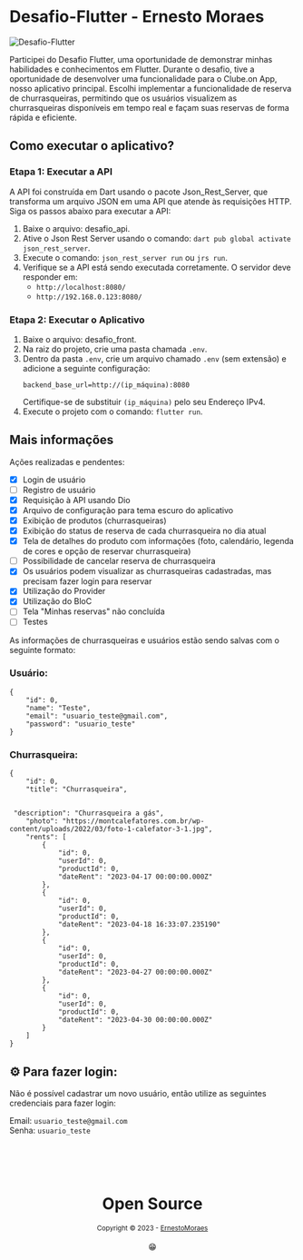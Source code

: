 # Desafio-Flutter - Ernesto Moraes

![Desafio-Flutter](https://github.com/ErnestoMoraes/Desafio-Flutter/blob/main/desafio_flutter_front/assets/images_readme/app.png)

Participei do Desafio Flutter, uma oportunidade de demonstrar minhas habilidades e conhecimentos em Flutter. Durante o desafio, tive a oportunidade de desenvolver uma funcionalidade para o Clube.on App, nosso aplicativo principal. Escolhi implementar a funcionalidade de reserva de churrasqueiras, permitindo que os usuários visualizem as churrasqueiras disponíveis em tempo real e façam suas reservas de forma rápida e eficiente.

## Como executar o aplicativo?

### Etapa 1: Executar a API

A API foi construída em Dart usando o pacote Json_Rest_Server, que transforma um arquivo JSON em uma API que atende às requisições HTTP. Siga os passos abaixo para executar a API:

1. Baixe o arquivo: desafio_api.
2. Ative o Json Rest Server usando o comando: `dart pub global activate json_rest_server`.
3. Execute o comando: `json_rest_server run` ou `jrs run`.
4. Verifique se a API está sendo executada corretamente. O servidor deve responder em: 
   - `http://localhost:8080/`
   - `http://192.168.0.123:8080/`

### Etapa 2: Executar o Aplicativo

1. Baixe o arquivo: desafio_front.
2. Na raiz do projeto, crie uma pasta chamada `.env`.
3. Dentro da pasta `.env`, crie um arquivo chamado `.env` (sem extensão) e adicione a seguinte configuração:
   ```
   backend_base_url=http://(ip_máquina):8080
   ```
   Certifique-se de substituir `(ip_máquina)` pelo seu Endereço IPv4.
4. Execute o projeto com o comando: `flutter run`.

## Mais informações

Ações realizadas e pendentes:
- [x] Login de usuário
- [ ] Registro de usuário
- [x] Requisição à API usando Dio
- [x] Arquivo de configuração para tema escuro do aplicativo
- [x] Exibição de produtos (churrasqueiras)
- [x] Exibição do status de reserva de cada churrasqueira no dia atual
- [x] Tela de detalhes do produto com informações (foto, calendário, legenda de cores e opção de reservar churrasqueira)
- [ ] Possibilidade de cancelar reserva de churrasqueira
- [x] Os usuários podem visualizar as churrasqueiras cadastradas, mas precisam fazer login para reservar
- [x] Utilização do Provider
- [x] Utilização do BloC
- [ ] Tela "Minhas reservas" não concluída
- [ ] Testes

As informações de churrasqueiras e usuários estão sendo salvas com o seguinte formato:

### Usuário:
```
{
    "id": 0,
    "name": "Teste",
    "email": "usuario_teste@gmail.com",
    "password": "usuario_teste"
}
```

### Churrasqueira:
```
{
    "id": 0,
    "title": "Churrasqueira",
   

 "description": "Churrasqueira a gás",
    "photo": "https://montcalefatores.com.br/wp-content/uploads/2022/03/foto-1-calefator-3-1.jpg",
    "rents": [
        {
            "id": 0,
            "userId": 0,
            "productId": 0,
            "dateRent": "2023-04-17 00:00:00.000Z"
        },
        {
            "id": 0,
            "userId": 0,
            "productId": 0,
            "dateRent": "2023-04-18 16:33:07.235190"
        },
        {
            "id": 0,
            "userId": 0,
            "productId": 0,
            "dateRent": "2023-04-27 00:00:00.000Z"
        },
        {
            "id": 0,
            "userId": 0,
            "productId": 0,
            "dateRent": "2023-04-30 00:00:00.000Z"
        }
    ]
}
```

## ⚙️ Para fazer login:

Não é possível cadastrar um novo usuário, então utilize as seguintes credenciais para fazer login:

Email: ``usuario_teste@gmail.com`` <br>
Senha: ``usuario_teste``

<div align="center">
  <br/>
  <br/>
  <br/>
    <div>
      <h1>Open Source</h1>
      <sub>Copyright © 2023 - <a href="https://github.com/ErnestoMoraes">ErnestoMoraes</sub></a>
    </div>
    <br/>
    😁
</div>
